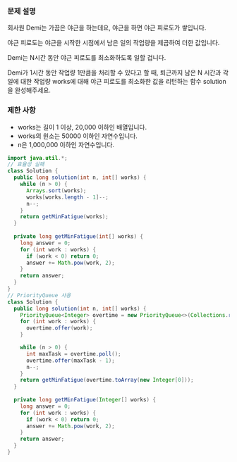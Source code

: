 ### 문제 설명
회사원 Demi는 가끔은 야근을 하는데요, 야근을 하면 야근 피로도가 쌓입니다. 

야근 피로도는 야근을 시작한 시점에서 남은 일의 작업량을 제곱하여 더한 값입니다. 

Demi는 N시간 동안 야근 피로도를 최소화하도록 일할 겁니다.

Demi가 1시간 동안 작업량 1만큼을 처리할 수 있다고 할 때, 퇴근까지 남은 N 시간과 각 일에 대한 작업량 works에 대해 야근 피로도를 최소화한 값을 리턴하는 함수 solution을 완성해주세요.

### 제한 사항
- works는 길이 1 이상, 20,000 이하인 배열입니다.
- works의 원소는 50000 이하인 자연수입니다.
- n은 1,000,000 이하인 자연수입니다.

```java
import java.util.*;
// 효율성 실패
class Solution {
  public long solution(int n, int[] works) {
    while (n > 0) {
      Arrays.sort(works);
      works[works.length - 1]--;
      n--;
    }
    return getMinFatigue(works);
  }
  
  private long getMinFatigue(int[] works) {
    long answer = 0;
    for (int work : works) {
      if (work < 0) return 0;
      answer += Math.pow(work, 2);
    }
    return answer;
  }
}
// PriorityQueue 사용
class Solution {
  public long solution(int n, int[] works) {
    PriorityQueue<Integer> overtime = new PriorityQueue<>(Collections.reverseOrder());
    for (int work : works) {
      overtime.offer(work);
    }

    while (n > 0) {
      int maxTask = overtime.poll();
      overtime.offer(maxTask - 1);
      n--;
    }
    return getMinFatigue(overtime.toArray(new Integer[0]));
  }
  
  private long getMinFatigue(Integer[] works) {
    long answer = 0;
    for (int work : works) {
      if (work < 0) return 0;
      answer += Math.pow(work, 2);
    }
    return answer;
  }
}
```